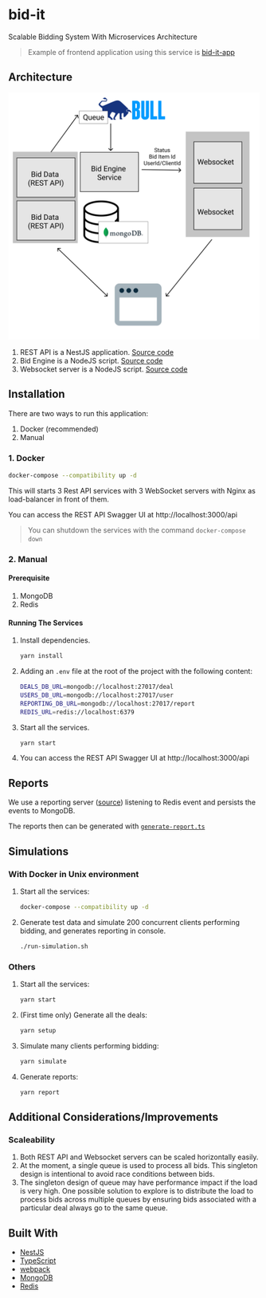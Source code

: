 # bid-it

Scalable Bidding System With Microservices Architecture

> Example of frontend application using this service is [bid-it-app](https://github.com/malcolm-kee/bid-it-app)

## Architecture

![Architecture](assets/bid-it-architecture.png)

1. REST API is a NestJS application. [Source code](apps/bid-it/src/main.ts)
1. Bid Engine is a NodeJS script. [Source code](scripts/src/engine.ts)
1. Websocket server is a NodeJS script. [Source code](scripts/src/socket.ts)

## Installation

There are two ways to run this application:

1. Docker (recommended)
2. Manual

### 1. Docker

```bash
docker-compose --compatibility up -d
```

This will starts 3 Rest API services with 3 WebSocket servers with Nginx as load-balancer in front of them.

You can access the REST API Swagger UI at http://localhost:3000/api

> You can shutdown the services with the command `docker-compose down`

### 2. Manual

#### Prerequisite

1. MongoDB
1. Redis

#### Running The Services

1. Install dependencies.

   ```bash
   yarn install
   ```

1. Adding an `.env` file at the root of the project with the following content:

   ```bash
   DEALS_DB_URL=mongodb://localhost:27017/deal
   USERS_DB_URL=mongodb://localhost:27017/user
   REPORTING_DB_URL=mongodb://localhost:27017/report
   REDIS_URL=redis://localhost:6379
   ```

1. Start all the services.

   ```bash
   yarn start
   ```

1. You can access the REST API Swagger UI at http://localhost:3000/api

## Reports

We use a reporting server ([source](scripts/scr/reporting.ts)) listening to Redis event and persists the events to MongoDB.

The reports then can be generated with [`generate-report.ts`](scripts/scr/generate-report.ts)

## Simulations

### With Docker in Unix environment

1. Start all the services:

   ```bash
   docker-compose --compatibility up -d
   ```

1. Generate test data and simulate 200 concurrent clients performing bidding, and generates reporting in console.

   ```bash
   ./run-simulation.sh
   ```

### Others

1. Start all the services:

   ```bash
   yarn start
   ```

1. (First time only) Generate all the deals:

   ```bash
   yarn setup
   ```

1. Simulate many clients performing bidding:

   ```bash
   yarn simulate
   ```

1. Generate reports:

   ```bash
   yarn report
   ```

## Additional Considerations/Improvements

### Scaleability

1. Both REST API and Websocket servers can be scaled horizontally easily.
1. At the moment, a single queue is used to process all bids. This singleton design is intentional to avoid race conditions between bids.
1. The singleton design of queue may have performance impact if the load is very high. One possible solution to explore is to distribute the load to process bids across multiple queues by ensuring bids associated with a particular deal always go to the same queue.

## Built With

- [NestJS](https://nestjs.com/)
- [TypeScript](https://www.typescriptlang.org/)
- [webpack](https://webpack.js.org/)
- [MongoDB](https://www.mongodb.com/)
- [Redis](https://redis.io/)
